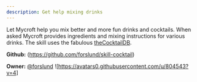 ```yaml
---
description: Get help mixing drinks
---
```

Let Mycroft help you mix better and more fun drinks and cocktails. When asked Mycroft provides ingredients and mixing instructions for various drinks. The skill uses the fabulous [theCocktailDB](https://thecocktaildb.com/).

**Github:** (https://github.com/forslund/skill-cocktail)

**Owner:** [@forslund](https://github.com/forslund) ![https://avatars0.githubusercontent.com/u/804543?v=4]

